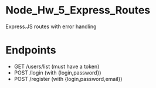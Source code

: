 # Node_Hw_5_Express_Routes

Express.JS routes with error handling

# Endpoints

- GET /users/list (must have a token)
- POST /login (with {login,password})
- POST /register (with {login,password,email})
